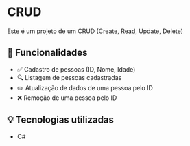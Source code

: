 # CRUD
Este é um projeto de um CRUD (Create, Read, Update, Delete)

## 📌 Funcionalidades

- ✅ Cadastro de pessoas (ID, Nome, Idade)  
- 🔍 Listagem de pessoas cadastradas  
- ✏️ Atualização de dados de uma pessoa pelo ID  
- ❌ Remoção de uma pessoa pelo ID  

## 💡 Tecnologias utilizadas
- C#
